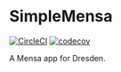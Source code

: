 # SimpleMensa

[![CircleCI](https://circleci.com/gh/SoundSonic1/SimpleMensa.svg?style=svg)](https://circleci.com/gh/SoundSonic1/SimpleMensa)
[![codecov](https://codecov.io/gh/SoundSonic1/SimpleMensa/branch/master/graph/badge.svg)](https://codecov.io/gh/SoundSonic1/SimpleMensa)

A Mensa app for Dresden.
